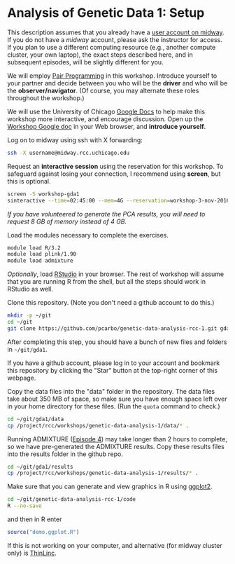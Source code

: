 # Analysis of Genetic Data 1: Setup

This description assumes that you already have a
[user account on midway](http://rcc.uchicago.edu/getting-started/request-account). If
you do not have a *midway* account, please ask the instructor for
access. If you plan to use a different computing resource (e.g.,
another compute cluster, your own laptop), the exact steps described
here, and in subsequent episodes, will be slightly different for you.

We will employ
[Pair Programming](http://dx.doi.org/10.1145/2492007.2492020) in this
workshop. Introduce yourself to your partner and decide between you
who will be the **driver** and who will be the **observer/navigator**.
(Of course, you may alternate these roles throughout the workshop.)

We will use the University of Chicago
[Google Docs](http://gdocs.uchicago.edu) to help make this workshop
more interactive, and encourage discussion. Open up the
[Workshop Google doc](http://tinyurl.com/h8y6p9p) in your Web browser,
and **introduce yourself**.

Log on to midway using ssh with X forwarding:

```bash
ssh -X username@midway.rcc.uchicago.edu

```

Request an **interactive session** using the reservation for this
workshop. To safeguard against losing your connection, I recommend
using **screen**, but this is optional.

```bash
screen -S workshop-gda1
sinteractive --time=02:45:00 --mem=4G --reservation=workshop-3-nov-2016
```

*If you have volunteered to generate the PCA results, you will need to
request 8 GB of memory instead of 4 GB.*

Load the modules necessary to complete the exercises.
  
```bash
module load R/3.2
module load plink/1.90
module load admixture
```
  
*Optionally*, load [RStudio](https://rstudio.rcc.uchicago.edu) in
your browser. The rest of workshop will assume that you are running R
from the shell, but all the steps should work in RStudio as well.

Clone this repository. (Note you don't need a github account to do
this.)

```bash
mkdir -p ~/git
cd ~/git
git clone https://github.com/pcarbo/genetic-data-analysis-rcc-1.git gda1
```

After completing this step, you should have a bunch of new files and
folders in `~/git/gda1`.

If you have a github account, please log in to your account and
bookmark this repository by clicking the "Star" button at the
top-right corner of this webpage.

Copy the data files into the "data" folder in the repository. The data
files take about 350 MB of space, so make sure you have enough space
left over in your home directory for these files. (Run the `quota`
command to check.)

```bash
cd ~/git/gda1/data
cp /project/rcc/workshops/genetic-data-analysis-1/data/* .
```

Running ADMIXTURE ([Episode 4](04-admixture.md)) may take longer than
2 hours to complete, so we have pre-generated the ADMIXTURE
results. Copy these results files into the results folder in the
github repo.

```bash
cd ~/git/gda1/results
cp /project/rcc/workshops/genetic-data-analysis-1/results/* .
```

Make sure that you can generate and view graphics in R using
[ggplot2](http://ggplot2.org). 

```bash
cd ~/git/genetic-data-analysis-rcc-1/code
R --no-save
```

and then in R enter

```R
source("demo.ggplot.R")
```

If this is not working on your computer, and alternative (for midway
cluster only) is [ThinLinc](add-url-here).


